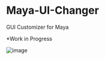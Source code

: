 # Maya-UI-Changer

GUI Customizer for Maya

*Work in Progress

![image](https://github.com/Aldanoah/Cyberpunk-Maya-UI/assets/84312447/5a2c5d8a-ca85-4b90-823f-c0a3c793f373)


